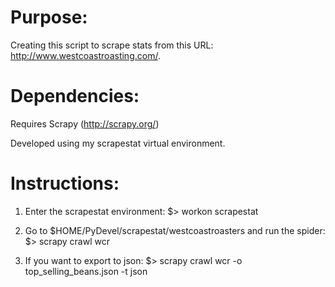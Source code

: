 # Purpose:

Creating this script to scrape stats from this URL: 
http://www.westcoastroasting.com/.

# Dependencies:

Requires Scrapy (http://scrapy.org/)

Developed using my scrapestat virtual environment.

# Instructions:

1) Enter the scrapestat environment:
$> workon scrapestat

2) Go to $HOME/PyDevel/scrapestat/westcoastroasters and run the
spider:
$> scrapy crawl wcr

3) If you want to export to json:
$> scrapy crawl wcr -o top_selling_beans.json -t json